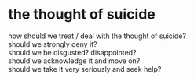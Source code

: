 # the thought of suicide

how should we treat / deal with the thought of suicide?  
should we strongly deny it?  
should we be disgusted? disappointed?  
should we acknowledge it and move on?   
should we take it very seriously and seek help?  